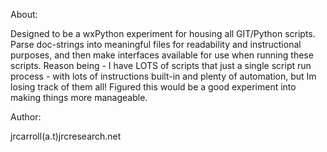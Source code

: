 About:

Designed to be a wxPython experiment for housing all GIT/Python scripts.  Parse doc-strings into meaningful files for readability and instructional purposes, and then make interfaces available for use when running these scripts.  Reason being - I have LOTS of scripts that just a single script run process - with lots of instructions built-in and plenty of automation, but Im losing track of them all!  Figured this would be a good experiment into making things more manageable.

Author: 

jrcarroll(a.t)jrcresearch.net
